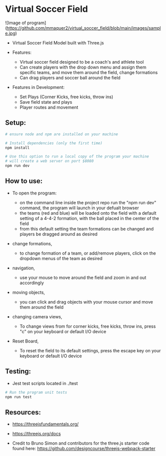 # Virtual Soccer Field

![Image of program]
(https://github.com/mmaquer2/virtual_soccer_field/blob/main/images/sample.jpg)

- Virtual Soccer Field Model built with Three.js

- Features: 
    - Virtual soccer field designed to be a coach's and athlete tool
    - Can create players with the drop down menu and assign them specific teams, and move them around the field, change formations
    - Can drag players and soccer ball around the field 

- Features in Development:
    - Set Plays (Corner Kicks, free kicks, throw ins)
    - Save field state and plays
    - Player routes and movement

## Setup:
``` bash
# ensure node and npm are installed on your machine

# Install dependencies (only the first time)
npm install

# Use this option to run a local copy of the program your machine
# will create a web server on port $8080
npm run dev

```

## How to use:

- To open the program:
    - on the command line inside the project repo run the "npm run dev" command, the program will launch in your defualt browser
    - the teams (red and blue) will be loaded onto the field with a default setting of a 4-4-2 formation, with the ball placed in the center of the field
    - from this default setting the team formations can be changed and players be dragged around as desired 

- change formations,
    - to change formation of a team, or add/remove players, click on the dropdown menus of the team as desired

- navigation,
    - use your mouse to move around the field and zoom in and out accordingly

- moving objects,
    - you can click and drag objects with your mouse cursor and move them around the field 

- changing camera views,
    - To change views from for corner kicks, free kicks, throw ins, press "c" on your keyboard or default I/O device 

- Reset Board,
    - To reset the field to its default settings, press the escape key on your keyboard or default I/O device


## Testing:
- Jest test scripts located in ./test

```bash
# Run the program unit tests
npm run test

```

## Resources:
- https://threejsfundamentals.org/
- https://threejs.org/docs

- Credit to Bruno Simon and contributors for the three.js starter code found here:
https://github.com/designcourse/threejs-webpack-starter